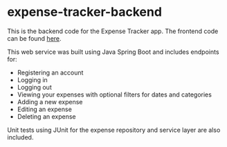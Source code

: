 # expense-tracker-backend
This is the backend code for the Expense Tracker app. The frontend code can be found [here](https://github.com/lxingern/expense-tracker-frontend).

This web service was built using Java Spring Boot and includes endpoints for:
* Registering an account
* Logging in
* Logging out
* Viewing your expenses with optional filters for dates and categories
* Adding a new expense
* Editing an expense
* Deleting an expense

Unit tests using JUnit for the expense repository and service layer are also included.
